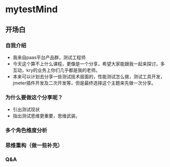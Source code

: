 # mytestMind

## 开场白

### 自我介绍

- 我来自paas平台产品群，测试工程师
- 今天这个算不上什么课程，更像是一个分享，希望大家能跟我一起来探讨，多互动，kry的业务上你们几乎都是我的老师。
- 本来可以计划去分享一些测试技术层面的，性能测试怎么做，测试工具开发，jmeter插件开发及二次开发等，但是最终选择这个主题来先做一次分享。

### 为什么要做这个分享呢？

- 引出测试现状
- 指出测试思维更重要，思维武装。


### 多个角色维度分析

### 思维重构（做一些补充）
### Q&A
